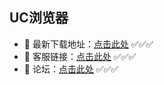 ## UC浏览器
- 💝 最新下载地址：[点击此处](https://az.appredirect91.top/?app=uc) ✅✅✅
- 💝 客服链接：[点击此处](https://lk-resource.ddkefu.top/WebChat/WebChat.html?siteCode=ucllq&externalName=UCGITHUB) ✅✅✅
- 💝 论坛：[点击此处](https://独家.top/) ✅✅✅
